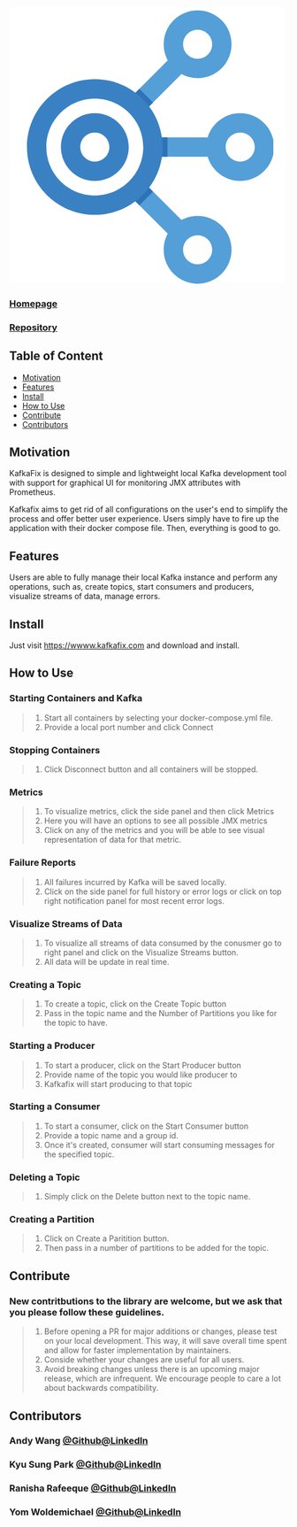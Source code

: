 ![logo](<https://github.com/oslabs-beta/kafkafix/blob/main/assets/KafkaFix%20(png).png>)

### [Homepage](https://www.kafkafix.com)

### [Repository](https://github.com/oslabs-beta/kafkafix)

## Table of Content

- [Motivation](#-motivation)
- [Features](#-features)
- [Install](#-install)
- [How to Use](#-how-to-use)
- [Contribute](#-contribute)
- [Contributors](#-contributors)

## Motivation

KafkaFix is designed to simple and lightweight local Kafka development tool with support for graphical UI for monitoring JMX attributes with Prometheus.

Kafkafix aims to get rid of all configurations on the user's end to simplify the process and offer better user experience. Users simply have to fire up the application with their docker compose file. Then, everything is good to go.

## Features

Users are able to fully manage their local Kafka instance and perform any operations, such as, create topics, start consumers and producers, visualize streams of data, manage errors.

## Install

Just visit https://wwww.kafkafix.com and download and install.

## How to Use

### Starting Containers and Kafka

> 1. Start all containers by selecting your docker-compose.yml file.
> 2. Provide a local port number and click Connect

### Stopping Containers

> 1. Click Disconnect button and all containers will be stopped.

### Metrics

> 1. To visualize metrics, click the side panel and then click Metrics
> 2. Here you will have an options to see all possible JMX metrics
> 3. Click on any of the metrics and you will be able to see visual representation of data for that metric.

### Failure Reports

> 1. All failures incurred by Kafka will be saved locally.
> 2. Click on the side panel for full history or error logs or click on top right notification panel for most recent error logs.

### Visualize Streams of Data

> 1. To visualize all streams of data consumed by the conusmer go to right panel and click on the Visualize Streams button.
> 2. All data will be update in real time.

### Creating a Topic

> 1. To create a topic, click on the Create Topic button
> 2. Pass in the topic name and the Number of Partitions you like for the topic to have.

### Starting a Producer

> 1. To start a producer, click on the Start Producer button
> 2. Provide name of the topic you would like producer to
> 3. Kafkafix will start producing to that topic

### Starting a Consumer

> 1. To start a consumer, click on the Start Consumer button
> 2. Provide a topic name and a group id.
> 3. Once it's created, consumer will start consuming messages for the specified topic.

### Deleting a Topic

> 1. Simply click on the Delete button next to the topic name.

### Creating a Partition

> 1. Click on Create a Paritition button.
> 2. Then pass in a number of partitions to be added for the topic.

## Contribute

### New contritbutions to the library are welcome, but we ask that you please follow these guidelines.

> 1. Before opening a PR for major additions or changes, please test on your local development. This way, it will save overall time spent and allow for faster implementation by maintainers.
> 2. Conside whether your changes are useful for all users.
> 3. Avoid breaking changes unless there is an upcoming major release, which are infrequent. We encourage people to care a lot about backwards compatibility.

## Contributors

### Andy Wang [@Github](https://github.com/andywang0121)[@LinkedIn](https://www.linkedin.com/in/andywang0121/)

### Kyu Sung Park [@Github](https://github.com/qkrrbtjd90)[@LinkedIn](https://www.linkedin.com/in/kyusungpark/)

### Ranisha Rafeeque [@Github](https://github.com/ranisharafeeque)[@LinkedIn](https://www.linkedin.com/in/ranisha-rafeeque-s-k/)

### Yom Woldemichael [@Github](https://github.com/yomwold)[@LinkedIn](https://www.linkedin.com/in/yomfwoldemichael/)
